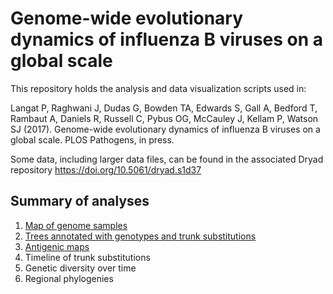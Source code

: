 # Genome-wide evolutionary dynamics of influenza B viruses on a global scale

This repository holds the analysis and data visualization scripts used in:

Langat P, Raghwani J, Dudas G, Bowden TA, Edwards S, Gall A, Bedford T, Rambaut A, Daniels R, Russell C, Pybus OG, McCauley J, Kellam P, Watson SJ (2017). Genome-wide evolutionary dynamics of influenza B viruses on a global scale. PLOS Pathogens, in press.

Some data, including larger data files, can be found in the associated Dryad repository https://doi.org/10.5061/dryad.s1d37

## Summary of analyses
1. [Map of genome samples](/map-of-genomes)
2. [Trees annotated with genotypes and trunk substitutions](/genotypes-and-substitutions)
3. [Antigenic maps](/antigenic-maps)
4. Timeline of trunk substitutions
5. Genetic diversity over time
6. Regional phylogenies
